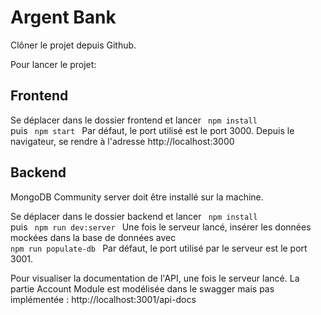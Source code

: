 <h1> Argent Bank </h1>

Clôner le projet depuis Github.

Pour lancer le projet:

<h2> Frontend </h2>

Se déplacer dans le dossier frontend et lancer <code> npm install </code> puis <code> npm start </code>
Par défaut, le port utilisé est le port 3000. Depuis le navigateur, se rendre à l'adresse http://localhost:3000

<h2> Backend </h2>

MongoDB Community server doit être installé sur la machine.

Se déplacer dans le dossier backend et lancer <code> npm install </code> puis <code> npm run dev:server </code>
Une fois le serveur lancé, insérer les données mockées dans la base de données avec <code> npm run populate-db </code> 
Par défaut, le port utilisé par le serveur est le port 3001.

Pour visualiser la documentation de l'API, une fois le serveur lancé. La partie Account Module est modélisée dans le swagger mais pas implémentée : http://localhost:3001/api-docs 
